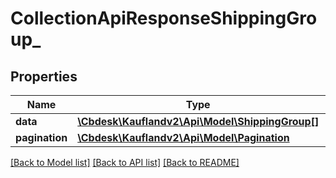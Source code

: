 # CollectionApiResponseShippingGroup_

## Properties
Name | Type | Description | Notes
------------ | ------------- | ------------- | -------------
**data** | [**\Cbdesk\Kauflandv2\Api\Model\ShippingGroup[]**](ShippingGroup.md) |  | 
**pagination** | [**\Cbdesk\Kauflandv2\Api\Model\Pagination**](Pagination.md) |  | [optional] 

[[Back to Model list]](../../README.md#documentation-for-models) [[Back to API list]](../../README.md#documentation-for-api-endpoints) [[Back to README]](../../README.md)

